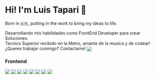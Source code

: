 <h1>
Hi! I'm Luis Tapari 👋 
</h1>


<p>Born in 🇦🇷, putting in the work to bring my ideas to life.</p>

<p>Desarrollando mis habilidades como FrontEnd Developer para crear Soluciones.<br/>
Tecnico Superior recibido en la Metro, amante de la musica y de codear!
¿Queres trabajar conmigo? Contactame! <a href="mailto:tapari17@gmail.com"> <img align="center" src="https://img.shields.io/badge/Contact%20Me!-%23a341ff?style=flat&logo=Mail&color=%23a341ff&link=mailto%3Aulaisess%40gmail.com"></a>
</p>

<h3>Frontend</h3>
<p>
    <img src="https://img.shields.io/badge/HTML5-%23E34F26.svg?style=flat&logo=html5&logoColor=white">
    <img src="https://img.shields.io/badge/CSS3-%231572B6.svg?style=flat&logo=css3&logoColor=white">
    <img src="https://img.shields.io/badge/JavaScript-%23323330.svg?style=flat&logo=javascript&logoColor=%23F7DF1E"> 
    <img src="https://img.shields.io/badge/ReactJS-%2320232a.svg?style=flat&logo=react&logoColor=%2361DAFB">
    <img src="https://img.shields.io/badge/Bootstrap-%238511FA.svg?style=flat&logo=bootstrap&logoColor=white">
    <img src="https://img.shields.io/badge/SASS%20&%20SCSS-hotpink.svg?style=flat&logo=SASS&logoColor=white">
    <img src="https://img.shields.io/badge/GitHub-%23121011.svg?style=flat&logo=github&logoColor=white">
    <img src="https://img.shields.io/badge/Git-%23F05033.svg?style=flat&logo=git&logoColor=white">
</p>